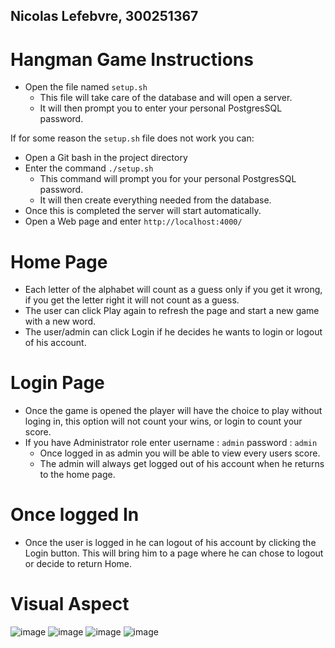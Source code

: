 ## Nicolas Lefebvre, 300251367

# Hangman Game Instructions 
- Open the file named `setup.sh`
  - This file will take care of the database and will open a server.
  - It will then prompt you to enter your personal PostgresSQL password. 
 
If for some reason the `setup.sh` file does not work you can:
- Open a Git bash in the project directory
- Enter the command `./setup.sh`
  - This command will prompt you for your personal PostgresSQL password.
  - It will then create everything needed from the database.
- Once this is completed the server will start automatically.
- Open a Web page and enter `http://localhost:4000/`

# Home Page
- Each letter of the alphabet will count as a guess only if you get it wrong, if you get the letter right it will not count as a guess.
- The user can click Play again to refresh the page and start a new game with a new word.
- The user/admin can click Login if he decides he wants to login or logout of his account.

# Login Page
- Once the game is opened the player will have the choice to play without loging in, this option will not count your wins, or login to count your score.
- If you have Administrator role enter username : `admin` password : `admin`
  - Once logged in as admin you will be able to view every users score.
  - The admin will always get logged out of his account when he returns to the home page.
 
# Once logged In
- Once the user is logged in he can logout of his account by clicking the Login button. This will bring him to a page where he can chose to logout or decide to return Home.

# Visual Aspect 
![image](https://github.com/NTP09/Hangman/assets/114021910/165e8914-e0b2-43fa-b228-a2312866a7e8)
![image](https://github.com/NTP09/Hangman/assets/114021910/3932da1d-68c2-41f6-8a8c-4f8ee40d8425)
![image](https://github.com/NTP09/Hangman/assets/114021910/a8aeb1df-3a19-4c4f-b15e-34459319de1f)
![image](https://github.com/NTP09/Hangman/assets/114021910/ce6423b6-a06e-4b5a-87ac-3e60065b718c)



